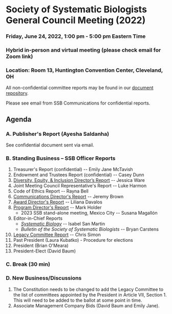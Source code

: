 
# Society of Systematic Biologists General Council Meeting (2022)

### Friday, June 24, 2022, 1:00 pm - 5:00 pm Eastern Time
### Hybrid in-person and virtual meeting (please check email for Zoom link)
### Location: Room 13, Huntington Convention Center, Cleveland, OH

All non-confidential committee reports may be found in our [document repository](https://github.com/systbiol/reports/tree/master/2022_June).

Please see email from SSB Communications for confidential reports.

## Agenda

### A. Publisher's Report (Ayesha Saldanha)

See confidential document sent via email.

### B. Standing Business – SSB Officer Reports

1. Treasurer's Report (confidential) -- Emily Jane McTavish
2. Endowment and Trustees Report (confidential) -- Casey Dunn
3. [Diversity, Equity, & Inclusion Director’s Report](https://github.com/systbiol/reports/blob/master/2022_June/SSB_DEI_report_June2022.pdf) -- Jessica Ware
4. Joint Meeting Council Representative's Report -- Luke Harmon
5. Code of Ethics Report -- Rayna Bell
6. [Communications Director's Report](https://github.com/systbiol/reports/blob/master/2022_June/CommunicationsReport_June2022.md) -- Jeremy Brown
7. [Award Director's Report](https://github.com/systbiol/reports/blob/master/2022_June/SSB_awards_report_June2022.pdf) -- Liliana Davalos
8. [Program Director's Report](https://github.com/systbiol/reports/blob/master/2022_June/SSB_program_directors_report_June2022.pdf) -- Mark Holder
    - 2023 SSB stand-alone meeting, Mexico City -- Susana Magallón
10. Editor-in-Chief Reports
    - [_Systematic Biology_](https://github.com/systbiol/reports/blob/master/2022_June/EIC-Elect_Report_June-2022.pdf) -- Isabel San Martin
    - _Bulletin of the Society of Systematic Biologists_ -- Bryan Carstens
10. [Legacy Committee Report](https://github.com/systbiol/reports/blob/master/2022_June/SSB_legacy_committee_report_June2022.pdf) -- Chris Simon
11. Past President (Laura Kubatko) - Procedure for elections
12. President (Brian O'Meara)
13. President-Elect (David Baum)

### C. Break (30 min)

### D. New Business/Discussions

1. The Constitution needs to be changed to add the Legacy Committee to the list of committees appointed by the President in Article VII, Section 1. This will need to be added to the ballot at some point in time.
2. Associate Management Company Bids (David Baum and Emily Jane).
